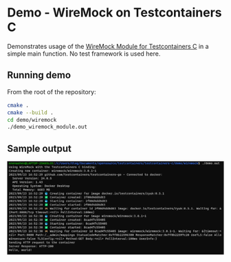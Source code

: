 # Demo - WireMock on Testcontainers C

Demonstrates usage of the [WireMock Module for Testcontainers C](../../modules/wiremock/) in a simple main function.
No test framework is used here.

## Running demo

From the root of the repository:

```bash
cmake .
cmake --build .
cd demo/wiremock
./demo_wiremock_module.out
```

## Sample output

![Sample Output](./sample_output.png)
